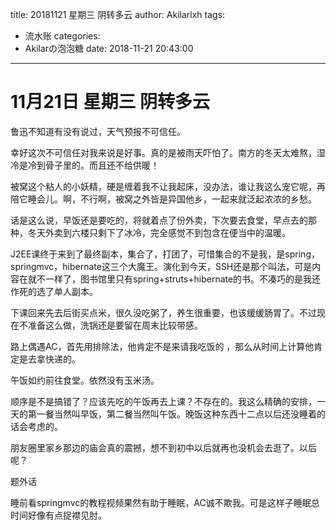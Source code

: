 title: 20181121 星期三 阴转多云
author: Akilarlxh
tags:
  - 流水账
categories:
  - Akilarの泡泡糖
date: 2018-11-21 20:43:00
---
# 11月21日 星期三 阴转多云

鲁迅不知道有没有说过，天气预报不可信任。

幸好这次不可信任对我来说是好事。真的是被雨天吓怕了。南方的冬天太难熬，湿冷是冷到骨子里的。而且还不给供暖！

被窝这个粘人的小妖精，硬是缠着我不让我起床，没办法，谁让我这么宠它呢，再陪它睡会儿。啊，不行啊，被窝之外皆是异国他乡，一起来就泛起浓浓的乡愁。

话是这么说，早饭还是要吃的，将就着点了份外卖，下次要去食堂，早点去的那种，冬天外卖到六楼只剩下了冰冷，完全感觉不到包含在便当中的温暖。

J2EE课终于来到了最终副本，集合了，打团了，可惜集合的不是我，是spring，springmvc，hibernate这三个大魔王。演化到今天，SSH还是那个叫法，可是内容在就不一样了，图书馆里只有spring+struts+hibernate的书。不凑巧的是我还作死的选了单人副本。

下课回来先去后街买点米，很久没吃粥了，养生很重要，也该缓缓肠胃了。不过现在不准备这么做，洗锅还是要留在周末比较带感。

路上偶遇AC，首先用排除法，他肯定不是来请我吃饭的 ，那么从时间上计算他肯定是去拿快递的。

午饭如约前往食堂。依然没有玉米汤。

顺序是不是搞错了？应该先吃的午饭再去上课？不存在的。我这么精确的安排，一天的第一餐当然叫早饭，第二餐当然叫午饭。晚饭这种东西十二点以后还没睡着的话会考虑的。

朋友圈里家乡那边的庙会真的震撼，想不到初中以后就再也没机会去逛了。以后呢？

题外话

睡前看springmvc的教程视频果然有助于睡眠，AC诚不欺我。可是这样子睡眠总时间好像有点捉襟见肘。
